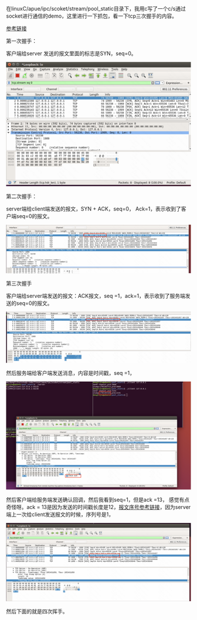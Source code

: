 在linuxC/apue/ipc/scoket/stream/pool_static目录下，我用c写了一个c/s通过socket进行通信的demo，这里进行一下抓包，看一下tcp三次握手的内容。

[参考链接](https://juejin.cn/post/6844904070000410631)

第一次握手：

客户端给server 发送的报文里面的标志是SYN，seq=0。

![image-20240114114625147](tcp%E4%B8%89%E6%AC%A1%E6%8F%A1%E6%89%8B%E7%AC%94%E8%AE%B0.assets/image-20240114114625147.png)

第二次握手：

server端给client端发送的报文，SYN + ACK，seq=0， Ack=1，表示收到了客户端seq=0的报文。

![image-20240114115405537](tcp%E4%B8%89%E6%AC%A1%E6%8F%A1%E6%89%8B%E7%AC%94%E8%AE%B0.assets/image-20240114115405537.png)

第三次握手

客户端给server端发送的报文：ACK报文，seq =1，ack=1，表示收到了服务端发送的seq=0的报文。

![image-20240114115534743](tcp%E4%B8%89%E6%AC%A1%E6%8F%A1%E6%89%8B%E7%AC%94%E8%AE%B0.assets/image-20240114115534743.png)

然后服务端给客户端发送消息，内容是时间戳，seq =1，

![image-20240114121428583](tcp%E4%B8%89%E6%AC%A1%E6%8F%A1%E6%89%8B%E7%AC%94%E8%AE%B0.assets/image-20240114121428583.png)

然后客户端给服务端发送确认回调，然后我看到seq=1，但是ack =13， 感觉有点奇怪呀。ack = 13是因为发送的时间戳长度是12，[报文序号参考链接](https://www.cnblogs.com/xiaolincoding/p/16829073.html)，因为server端上一次给client发送报文的时候，序列号是1，

![image-20240114122419501](tcp%E4%B8%89%E6%AC%A1%E6%8F%A1%E6%89%8B%E7%AC%94%E8%AE%B0.assets/image-20240114122419501.png)

然后下面的就是四次挥手。